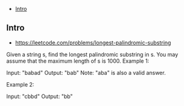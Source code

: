 - [Intro](#intro)

## Intro

- https://leetcode.com/problems/longest-palindromic-substring

Given a string s, find the longest palindromic substring in s. You may assume that the maximum length of s is 1000.
Example 1:

Input: "babad"
Output: "bab"
Note: "aba" is also a valid answer.

Example 2:

Input: "cbbd"
Output: "bb"

